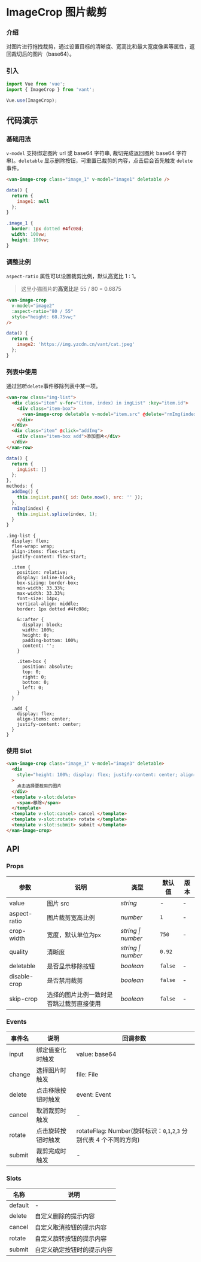 # ImageCrop 图片裁剪

### 介绍

对图片进行拖拽裁剪，通过设置目标的清晰度、宽高比和最大宽度像素等属性，返回裁切后的图片（base64）。

### 引入

```javascript
import Vue from 'vue';
import { ImageCrop } from 'vant';

Vue.use(ImageCrop);
```

## 代码演示

### 基础用法

`v-model` 支持绑定图片 url 或 base64 字符串, 裁切完成返回图片 base64 字符串)。`deletable` 显示删除按钮，可重置已裁剪的内容，点击后会首先触发 `delete` 事件。

```html
<van-image-crop class="image_1" v-model="image1" deletable />
```

```js
data() {
  return {
    image1: null
  };
}
```

```css
.image_1 {
  border: 1px dotted #4fc08d;
  width: 100vw;
  height: 100vw;
}
```

### 调整比例

`aspect-ratio` 属性可以设置裁剪比例，默认高宽比 1 : 1。

> 这里小猫图片的**高宽比**是 55 / 80 = 0.6875

```html
<van-image-crop
  v-model="image2"
  :aspect-ratio="80 / 55"
  style="height: 68.75vw;"
/>
```

```js
data() {
  return {
    image2: 'https://img.yzcdn.cn/vant/cat.jpeg'
  };
}
```

### 列表中使用

通过监听`delete`事件移除列表中某一项。

```html
<van-row class="img-list">
  <div class="item" v-for="(item, index) in imgList" :key="item.id">
    <div class="item-box">
      <van-image-crop deletable v-model="item.src" @delete="rmImg(index)" />
    </div>
  </div>
  <div class="item" @click="addImg">
    <div class="item-box add">添加图片</div>
  </div>
</van-row>
```

```js
data() {
  return {
    imgList: []
  };
},
methods: {
  addImg() {
    this.imgList.push({ id: Date.now(), src: '' });
  },
  rmImg(index) {
    this.imgList.splice(index, 1);
  }
}
```

```less
.img-list {
  display: flex;
  flex-wrap: wrap;
  align-items: flex-start;
  justify-content: flex-start;

  .item {
    position: relative;
    display: inline-block;
    box-sizing: border-box;
    min-width: 33.33%;
    max-width: 33.33%;
    font-size: 14px;
    vertical-align: middle;
    border: 1px dotted #4fc08d;

    &::after {
      display: block;
      width: 100%;
      height: 0;
      padding-bottom: 100%;
      content: '';
    }

    .item-box {
      position: absolute;
      top: 0;
      right: 0;
      bottom: 0;
      left: 0;
    }
  }

  .add {
    display: flex;
    align-items: center;
    justify-content: center;
  }
}
```

### 使用 Slot

```html
<van-image-crop class="image_1" v-model="image3" deletable>
  <div
    style="height: 100%; display: flex; justify-content: center; align-items: center"
  >
    点击选择要裁剪的图片
  </div>
  <template v-slot:delete>
    <span>移除</span>
  </template>
  <template v-slot:cancel> cancel </template>
  <template v-slot:rotate> rotate </template>
  <template v-slot:submit> submit </template>
</van-image-crop>
```

## API

### Props

| 参数 | 说明 | 类型 | 默认值 | 版本 |
| --- | --- | --- | --- | --- |
| value | 图片 src | _string_ | - | - |
| aspect-ratio | 图片裁剪宽高比例 | _number_ | `1` | - |
| crop-width | 宽度，默认单位为`px` | _string \| number_ | `750` | - |
| quality | 清晰度 | _string \| number_ | `0.92` |  |
| deletable | 是否显示移除按钮 | _boolean_ | `false` | - |
| disable-crop | 是否禁用裁剪 | _boolean_ | `false` | - |
| skip-crop | 选择的图片比例一致时是否跳过裁剪直接使用 | _boolean_ | `false` | - |

### Events

| 事件名 | 说明 | 回调参数 |
| --- | --- | --- |
| input | 绑定值变化时触发 | value: base64 |
| change | 选择图片时触发 | file: File |
| delete | 点击移除按钮时触发 | event: Event |
| cancel | 取消裁剪时触发 | - |
| rotate | 点击旋转按钮时触发 | rotateFlag: Number(旋转标识：`0`,`1`,`2`,`3` 分别代表 4 个不同的方向) |
| submit | 裁剪完成时触发 | - |

### Slots

| 名称    | 说明                       |
| ------- | -------------------------- |
| default | -                          |
| delete  | 自定义删除的提示内容       |
| cancel  | 自定义取消按钮的提示内容   |
| rotate  | 自定义旋转按钮的提示内容   |
| submit  | 自定义确定按钮时的提示内容 |
